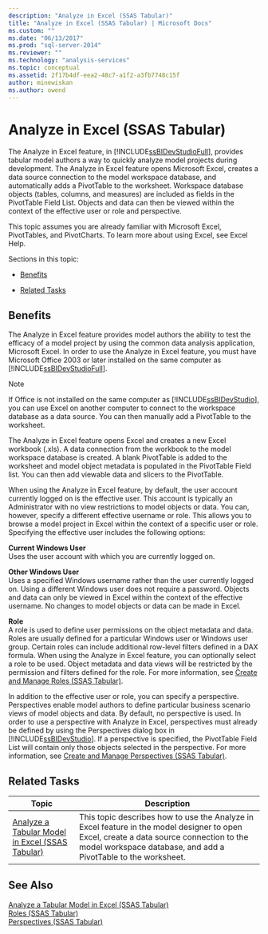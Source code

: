 ```yaml
---
description: "Analyze in Excel (SSAS Tabular)"
title: "Analyze in Excel (SSAS Tabular) | Microsoft Docs"
ms.custom: ""
ms.date: "06/13/2017"
ms.prod: "sql-server-2014"
ms.reviewer: ""
ms.technology: "analysis-services"
ms.topic: conceptual
ms.assetid: 2f17b4df-eea2-48c7-a1f2-a3fb7748c15f
author: minewiskan
ms.author: owend
---
```

# Analyze in Excel (SSAS Tabular)
  The Analyze in Excel feature, in [!INCLUDE[ssBIDevStudioFull](../../includes/ssbidevstudiofull-md.md)], provides tabular model authors a way to quickly analyze model projects during development. The Analyze in Excel feature opens Microsoft Excel, creates a data source connection to the model workspace database, and automatically adds a PivotTable to the worksheet. Workspace database objects (tables, columns, and measures) are included as fields in the PivotTable Field List. Objects and data can then be viewed within the context of the effective user or role and perspective.  
  
 This topic assumes you are already familiar with Microsoft Excel, PivotTables, and PivotCharts. To learn more about using Excel, see Excel Help.  
  
 Sections in this topic:  
  
-   [Benefits](#bkmk_benefits)  
  
-   [Related Tasks](#bkmk_rt)  
  
##  <a name="bkmk_benefits"></a> Benefits  
 The Analyze in Excel feature provides model authors the ability to test the efficacy of a model project by using the common data analysis application, Microsoft Excel. In order to use the Analyze in Excel feature, you must have Microsoft Office 2003 or later installed on the same computer as [!INCLUDE[ssBIDevStudioFull](../../includes/ssbidevstudiofull-md.md)].  
  
> [!NOTE]  
>  If Office is not installed on the same computer as [!INCLUDE[ssBIDevStudio](../../includes/ssbidevstudio-md.md)], you can use Excel on another computer to connect to the workspace database as a data source. You can then manually add a PivotTable to the worksheet.  
  
 The Analyze in Excel feature opens Excel and creates a new Excel workbook (.xls). A data connection from the workbook to the model workspace database is created. A blank PivotTable is added to the worksheet and model object metadata is populated in the PivotTable Field list. You can then add viewable data and slicers to the PivotTable.  
  
 When using the Analyze in Excel feature, by default, the user account currently logged on is the effective user. This account is typically an Administrator with no view restrictions to model objects or data. You can, however, specify a different effective username or role. This allows you to browse a model project in Excel within the context of a specific user or role. Specifying the effective user includes the following options:  
  
 **Current Windows User**  
 Uses the user account with which you are currently logged on.  
  
 **Other Windows User**  
 Uses a specified Windows username rather than the user currently logged on. Using a different Windows user does not require a password. Objects and data can only be viewed in Excel within the context of the effective username. No changes to model objects or data can be made in Excel.  
  
 **Role**  
 A role is used to define user permissions on the object metadata and data. Roles are usually defined for a particular Windows user or Windows user group. Certain roles can include additional row-level filters defined in a DAX formula. When using the Analyze in Excel feature, you can optionally select a role to be used. Object metadata and data views will be restricted by the permission and filters defined for the role. For more information, see [Create and Manage Roles &#40;SSAS Tabular&#41;](roles-ssas-tabular.md).  
  
 In addition to the effective user or role, you can specify a perspective. Perspectives enable model authors to define particular business scenario views of model objects and data. By default, no perspective is used. In order to use a perspective with Analyze in Excel, perspectives must already be defined by using the Perspectives dialog box in [!INCLUDE[ssBIDevStudio](../../includes/ssbidevstudio-md.md)]. If a perspective is specified, the PivotTable Field List will contain only those objects selected in the perspective. For more information, see [Create and Manage Perspectives &#40;SSAS Tabular&#41;](perspectives-ssas-tabular.md).  
  
##  <a name="bkmk_rt"></a> Related Tasks  
  
|**Topic**|**Description**|  
|---------------|---------------------|  
|[Analyze a Tabular Model in Excel &#40;SSAS Tabular&#41;](analyze-a-tabular-model-in-excel-ssas-tabular.md)|This topic describes how to use the Analyze in Excel feature in the model designer to open Excel, create a data source connection to the model workspace database, and add a PivotTable to the worksheet.|  
  
## See Also  
 [Analyze a Tabular Model in Excel &#40;SSAS Tabular&#41;](analyze-a-tabular-model-in-excel-ssas-tabular.md)   
 [Roles &#40;SSAS Tabular&#41;](roles-ssas-tabular.md)   
 [Perspectives &#40;SSAS Tabular&#41;](perspectives-ssas-tabular.md)  
  
  
